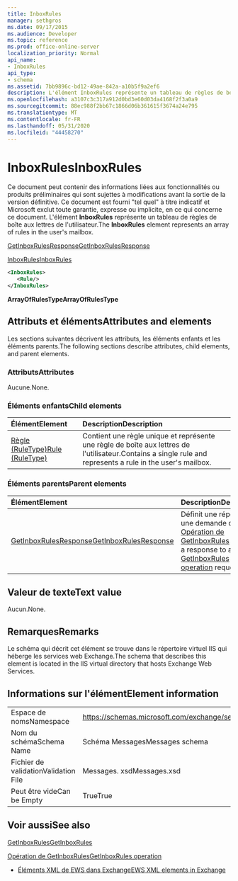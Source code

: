 ```yaml
---
title: InboxRules
manager: sethgros
ms.date: 09/17/2015
ms.audience: Developer
ms.topic: reference
ms.prod: office-online-server
localization_priority: Normal
api_name:
- InboxRules
api_type:
- schema
ms.assetid: 7bb9896c-bd12-49ae-842a-a10b5f9a2ef6
description: L'élément InboxRules représente un tableau de règles de boîte aux lettres de l'utilisateur.
ms.openlocfilehash: a3107c3c317a912d0bd3e60d03da4168f2f3a0a9
ms.sourcegitcommit: 88ec988f2bb67c1866d06b361615f3674a24e795
ms.translationtype: MT
ms.contentlocale: fr-FR
ms.lasthandoff: 05/31/2020
ms.locfileid: "44458270"
---
```

# <a name="inboxrules"></a><span data-ttu-id="0d8ae-103">InboxRules</span><span class="sxs-lookup"><span data-stu-id="0d8ae-103">InboxRules</span></span>

<span data-ttu-id="0d8ae-104">Ce document peut contenir des informations liées aux fonctionnalités ou produits préliminaires qui sont sujettes à modifications avant la sortie de la version définitive. Ce document est fourni "tel quel" à titre indicatif et Microsoft exclut toute garantie, expresse ou implicite, en ce qui concerne ce document. L'élément **InboxRules** représente un tableau de règles de boîte aux lettres de l'utilisateur.</span><span class="sxs-lookup"><span data-stu-id="0d8ae-104">The **InboxRules** element represents an array of rules in the user's mailbox.</span></span> 
  
[<span data-ttu-id="0d8ae-105">GetInboxRulesResponse</span><span class="sxs-lookup"><span data-stu-id="0d8ae-105">GetInboxRulesResponse</span></span>](getinboxrulesresponse.md)
  
[<span data-ttu-id="0d8ae-106">InboxRules</span><span class="sxs-lookup"><span data-stu-id="0d8ae-106">InboxRules</span></span>](inboxrules.md)
  
```XML
<InboxRules>
   <Rule/>
</InboxRules>
```

 <span data-ttu-id="0d8ae-107">**ArrayOfRulesType**</span><span class="sxs-lookup"><span data-stu-id="0d8ae-107">**ArrayOfRulesType**</span></span>
## <a name="attributes-and-elements"></a><span data-ttu-id="0d8ae-108">Attributs et éléments</span><span class="sxs-lookup"><span data-stu-id="0d8ae-108">Attributes and elements</span></span>

<span data-ttu-id="0d8ae-109">Les sections suivantes décrivent les attributs, les éléments enfants et les éléments parents.</span><span class="sxs-lookup"><span data-stu-id="0d8ae-109">The following sections describe attributes, child elements, and parent elements.</span></span>
  
### <a name="attributes"></a><span data-ttu-id="0d8ae-110">Attributs</span><span class="sxs-lookup"><span data-stu-id="0d8ae-110">Attributes</span></span>

<span data-ttu-id="0d8ae-111">Aucune.</span><span class="sxs-lookup"><span data-stu-id="0d8ae-111">None.</span></span>
  
### <a name="child-elements"></a><span data-ttu-id="0d8ae-112">Éléments enfants</span><span class="sxs-lookup"><span data-stu-id="0d8ae-112">Child elements</span></span>

|<span data-ttu-id="0d8ae-113">**Élément**</span><span class="sxs-lookup"><span data-stu-id="0d8ae-113">**Element**</span></span>|<span data-ttu-id="0d8ae-114">**Description**</span><span class="sxs-lookup"><span data-stu-id="0d8ae-114">**Description**</span></span>|
|:-----|:-----|
|[<span data-ttu-id="0d8ae-115">Règle (RuleType)</span><span class="sxs-lookup"><span data-stu-id="0d8ae-115">Rule (RuleType)</span></span>](rule-ruletype.md) <br/> |<span data-ttu-id="0d8ae-116">Contient une règle unique et représente une règle de boîte aux lettres de l'utilisateur.</span><span class="sxs-lookup"><span data-stu-id="0d8ae-116">Contains a single rule and represents a rule in the user's mailbox.</span></span>  <br/> |
   
### <a name="parent-elements"></a><span data-ttu-id="0d8ae-117">Éléments parents</span><span class="sxs-lookup"><span data-stu-id="0d8ae-117">Parent elements</span></span>

|<span data-ttu-id="0d8ae-118">**Élément**</span><span class="sxs-lookup"><span data-stu-id="0d8ae-118">**Element**</span></span>|<span data-ttu-id="0d8ae-119">**Description**</span><span class="sxs-lookup"><span data-stu-id="0d8ae-119">**Description**</span></span>|
|:-----|:-----|
|[<span data-ttu-id="0d8ae-120">GetInboxRulesResponse</span><span class="sxs-lookup"><span data-stu-id="0d8ae-120">GetInboxRulesResponse</span></span>](getinboxrulesresponse.md) <br/> |<span data-ttu-id="0d8ae-121">Définit une réponse à une demande de [Opération de GetInboxRules](getinboxrules-operation.md) .</span><span class="sxs-lookup"><span data-stu-id="0d8ae-121">Defines a response to a [GetInboxRules operation](getinboxrules-operation.md) request.</span></span>  <br/> |
   
## <a name="text-value"></a><span data-ttu-id="0d8ae-122">Valeur de texte</span><span class="sxs-lookup"><span data-stu-id="0d8ae-122">Text value</span></span>

<span data-ttu-id="0d8ae-123">Aucun.</span><span class="sxs-lookup"><span data-stu-id="0d8ae-123">None.</span></span>
  
## <a name="remarks"></a><span data-ttu-id="0d8ae-124">Remarques</span><span class="sxs-lookup"><span data-stu-id="0d8ae-124">Remarks</span></span>

<span data-ttu-id="0d8ae-125">Le schéma qui décrit cet élément se trouve dans le répertoire virtuel IIS qui héberge les services web Exchange.</span><span class="sxs-lookup"><span data-stu-id="0d8ae-125">The schema that describes this element is located in the IIS virtual directory that hosts Exchange Web Services.</span></span>
  
## <a name="element-information"></a><span data-ttu-id="0d8ae-126">Informations sur l'élément</span><span class="sxs-lookup"><span data-stu-id="0d8ae-126">Element information</span></span>

|||
|:-----|:-----|
|<span data-ttu-id="0d8ae-127">Espace de noms</span><span class="sxs-lookup"><span data-stu-id="0d8ae-127">Namespace</span></span>  <br/> |https://schemas.microsoft.com/exchange/services/2006/messages  <br/> |
|<span data-ttu-id="0d8ae-128">Nom du schéma</span><span class="sxs-lookup"><span data-stu-id="0d8ae-128">Schema Name</span></span>  <br/> |<span data-ttu-id="0d8ae-129">Schéma Messages</span><span class="sxs-lookup"><span data-stu-id="0d8ae-129">Messages schema</span></span>  <br/> |
|<span data-ttu-id="0d8ae-130">Fichier de validation</span><span class="sxs-lookup"><span data-stu-id="0d8ae-130">Validation File</span></span>  <br/> |<span data-ttu-id="0d8ae-131">Messages. xsd</span><span class="sxs-lookup"><span data-stu-id="0d8ae-131">Messages.xsd</span></span>  <br/> |
|<span data-ttu-id="0d8ae-132">Peut être vide</span><span class="sxs-lookup"><span data-stu-id="0d8ae-132">Can be Empty</span></span>  <br/> |<span data-ttu-id="0d8ae-133">True</span><span class="sxs-lookup"><span data-stu-id="0d8ae-133">True</span></span>  <br/> |
   
## <a name="see-also"></a><span data-ttu-id="0d8ae-134">Voir aussi</span><span class="sxs-lookup"><span data-stu-id="0d8ae-134">See also</span></span>



[<span data-ttu-id="0d8ae-135">GetInboxRules</span><span class="sxs-lookup"><span data-stu-id="0d8ae-135">GetInboxRules</span></span>](getinboxrules.md)
  
[<span data-ttu-id="0d8ae-136">Opération de GetInboxRules</span><span class="sxs-lookup"><span data-stu-id="0d8ae-136">GetInboxRules operation</span></span>](getinboxrules-operation.md)


- [<span data-ttu-id="0d8ae-137">Éléments XML de EWS dans Exchange</span><span class="sxs-lookup"><span data-stu-id="0d8ae-137">EWS XML elements in Exchange</span></span>](ews-xml-elements-in-exchange.md)

